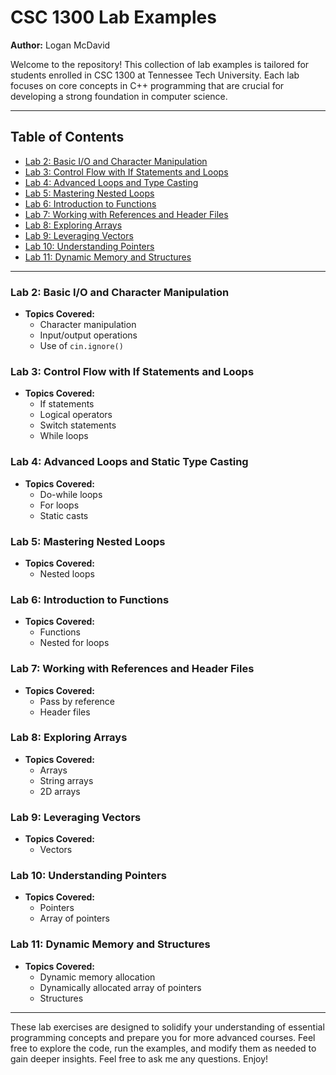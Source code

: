 # CSC 1300 Lab Examples
**Author:** Logan McDavid

Welcome to the repository! This collection of lab examples is tailored for students enrolled in CSC 1300 at Tennessee Tech University. Each lab focuses on core concepts in C++ programming that are crucial for developing a strong foundation in computer science.

---

## Table of Contents
- [Lab 2: Basic I/O and Character Manipulation](#lab-2-basic-io-and-character-manipulation)
- [Lab 3: Control Flow with If Statements and Loops](#lab-3-control-flow-with-if-statements-and-loops)
- [Lab 4: Advanced Loops and Type Casting](#lab-4-advanced-loops-and-static-type-casting)
- [Lab 5: Mastering Nested Loops](#lab-5-mastering-nested-loops)
- [Lab 6: Introduction to Functions](#lab-6-introduction-to-functions)
- [Lab 7: Working with References and Header Files](#lab-7-working-with-references-and-header-files)
- [Lab 8: Exploring Arrays](#lab-8-exploring-arrays)
- [Lab 9: Leveraging Vectors](#lab-9-leveraging-vectors)
- [Lab 10: Understanding Pointers](#lab-10-understanding-pointers)
- [Lab 11: Dynamic Memory and Structures](#lab-11-dynamic-memory-and-structures)

---

### Lab 2: Basic I/O and Character Manipulation
- **Topics Covered:**
  - Character manipulation
  - Input/output operations
  - Use of `cin.ignore()`

### Lab 3: Control Flow with If Statements and Loops
- **Topics Covered:**
  - If statements
  - Logical operators
  - Switch statements
  - While loops

### Lab 4: Advanced Loops and Static Type Casting
- **Topics Covered:**
  - Do-while loops
  - For loops
  - Static casts

### Lab 5: Mastering Nested Loops
- **Topics Covered:**
  - Nested loops

### Lab 6: Introduction to Functions
- **Topics Covered:**
  - Functions
  - Nested for loops

### Lab 7: Working with References and Header Files
- **Topics Covered:**
  - Pass by reference
  - Header files

### Lab 8: Exploring Arrays
- **Topics Covered:**
  - Arrays
  - String arrays
  - 2D arrays

### Lab 9: Leveraging Vectors
- **Topics Covered:**
  - Vectors

### Lab 10: Understanding Pointers
- **Topics Covered:**
  - Pointers
  - Array of pointers

### Lab 11: Dynamic Memory and Structures
- **Topics Covered:**
  - Dynamic memory allocation
  - Dynamically allocated array of pointers
  - Structures

---

These lab exercises are designed to solidify your understanding of essential programming concepts and prepare you for more advanced courses. Feel free to explore the code, run the examples, and modify them as needed to gain deeper insights. Feel free to ask me any questions. Enjoy!

